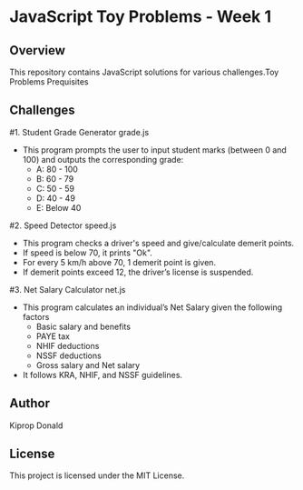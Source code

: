 # JavaScript Toy Problems - Week 1

## Overview
This repository contains JavaScript solutions for various challenges.Toy Problems Prequisites


## Challenges

#1. Student Grade Generator
 grade.js
- This program prompts the user to input student marks (between 0 and 100) and outputs the corresponding grade:
  - A: 80 - 100
  - B: 60 - 79
  - C: 50 - 59
  - D: 40 - 49
  - E: Below 40

#2. Speed Detector
 speed.js
- This program checks a driver's speed and give/calculate demerit points.
- If speed is below 70, it prints "Ok".
- For every 5 km/h above 70, 1 demerit point is given.
- If demerit points exceed 12, the driver’s license is suspended.

#3. Net Salary Calculator 
 net.js
- This program calculates an individual’s Net Salary given the following factors
  - Basic salary and benefits
  - PAYE tax
  - NHIF deductions
  - NSSF deductions
  - Gross salary and Net salary
- It follows KRA, NHIF, and NSSF guidelines.




## Author
Kiprop Donald

## License
This project is licensed under the MIT License.

